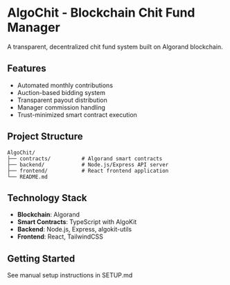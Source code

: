 # AlgoChit - Blockchain Chit Fund Manager

A transparent, decentralized chit fund system built on Algorand blockchain.

## Features

- Automated monthly contributions
- Auction-based bidding system
- Transparent payout distribution
- Manager commission handling
- Trust-minimized smart contract execution

## Project Structure

```
AlgoChit/
├── contracts/          # Algorand smart contracts
├── backend/            # Node.js/Express API server
├── frontend/           # React frontend application
└── README.md
```

## Technology Stack

- **Blockchain**: Algorand
- **Smart Contracts**: TypeScript with AlgoKit
- **Backend**: Node.js, Express, algokit-utils
- **Frontend**: React, TailwindCSS

## Getting Started

See manual setup instructions in SETUP.md
